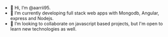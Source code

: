 - 👋 Hi, I’m @aarrii95.
- 🌱 I’m currently developing full stack web apps with Mongodb, Angular, express and Nodejs.
- 💞️ I’m looking to collaborate on javascript based projects, but I'm open to learn new technologies as well.


<!---
aarrii95/aarrii95 is a ✨ special ✨ repository because its `README.md` (this file) appears on your GitHub profile.
You can click the Preview link to take a look at your changes.
--->
